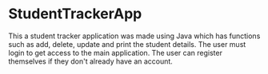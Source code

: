 # StudentTrackerApp
This a student tracker application was made using Java which has functions such as add, delete, update and print the student details.
The user must login to get access to the main application.
The user can register themselves if they don't already have an account.
